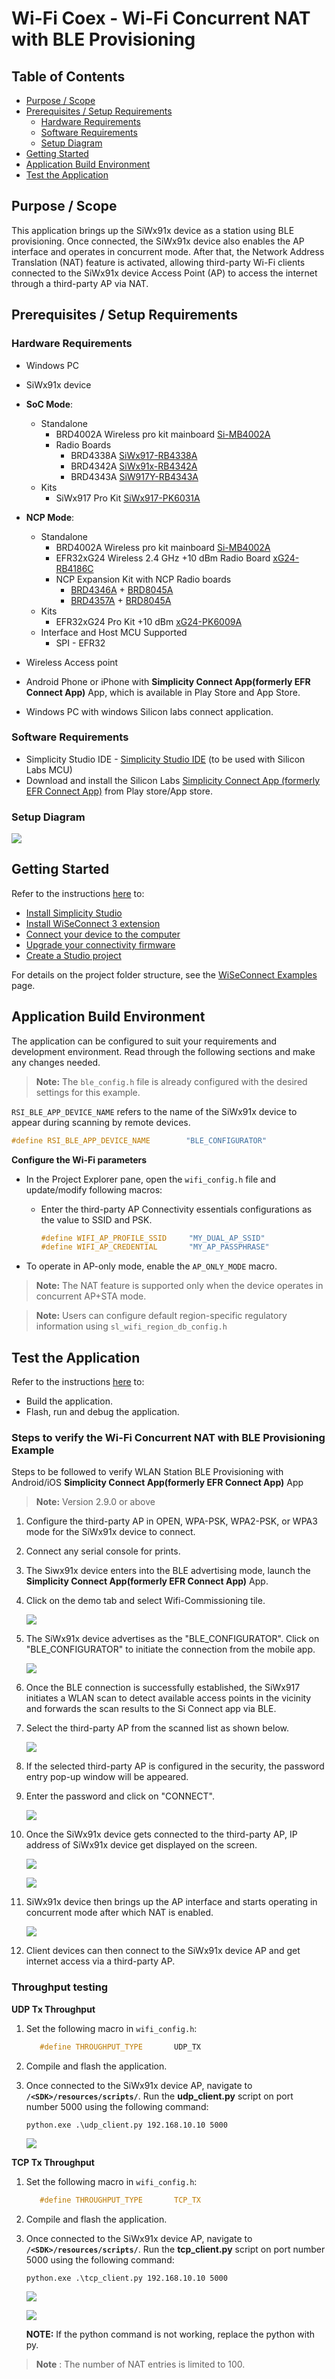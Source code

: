 # Wi-Fi Coex - Wi-Fi Concurrent NAT with BLE Provisioning

## Table of Contents

- [Purpose / Scope](#purpose--scope)
- [Prerequisites / Setup Requirements](#prerequisites--setup-requirements)
  - [Hardware Requirements](#hardware-requirements)
  - [Software Requirements](#software-requirements)
  - [Setup Diagram](#setup-diagram)
- [Getting Started](#getting-started)
- [Application Build Environment](#application-build-environment)
- [Test the Application](#test-the-application)

## Purpose / Scope

This application brings up the SiWx91x device as a station using BLE provisioning. Once connected, the SiWx91x device also enables the AP interface and operates in concurrent mode. After that, the Network Address Translation (NAT) feature is activated, allowing third-party Wi-Fi clients connected to the SiWx91x device Access Point (AP) to access the internet through a third-party AP via NAT.

## Prerequisites / Setup Requirements

### Hardware Requirements

- Windows PC
- SiWx91x device
- **SoC Mode**:
  - Standalone
    - BRD4002A Wireless pro kit mainboard [Si-MB4002A](https://www.silabs.com/development-tools/wireless/wireless-pro-kit-mainboard?tab=overview)
    - Radio Boards 
  	  - BRD4338A [SiWx917-RB4338A](https://www.silabs.com/development-tools/wireless/wi-fi/siwx917-rb4338a-wifi-6-bluetooth-le-soc-radio-board?tab=overview)
      - BRD4342A [SiWx91x-RB4342A](https://www.silabs.com/development-tools/wireless/wi-fi/siwx91x-rb4342a-wifi-6-bluetooth-le-soc-radio-board?tab=overview)
  	  - BRD4343A [SiW917Y-RB4343A](https://www.silabs.com/development-tools/wireless/wi-fi/siw917y-rb4343a-wi-fi-6-bluetooth-le-8mb-flash-radio-board-for-module?tab=overview)
  - Kits
  	- SiWx917 Pro Kit [SiWx917-PK6031A](https://www.silabs.com/development-tools/wireless/wi-fi/siwx917-pro-kit?tab=overview)
  	
- **NCP Mode**:
  - Standalone
    - BRD4002A Wireless pro kit mainboard [Si-MB4002A](https://www.silabs.com/development-tools/wireless/wireless-pro-kit-mainboard?tab=overview)
    - EFR32xG24 Wireless 2.4 GHz +10 dBm Radio Board [xG24-RB4186C](https://www.silabs.com/development-tools/wireless/xg24-rb4186c-efr32xg24-wireless-gecko-radio-board?tab=overview)
    - NCP Expansion Kit with NCP Radio boards
      - [BRD4346A](https://www.silabs.com/development-tools/wireless/wi-fi/siwx917-rb4346a-wifi-6-bluetooth-le-soc-4mb-flash-radio-board?tab=overview) + [BRD8045A](https://www.silabs.com/development-tools/wireless/wi-fi/expansion-adapter-board-for-co-processor-radio-boards?tab=overview)
      - [BRD4357A](https://www.silabs.com/development-tools/wireless/wi-fi/siw917y-rb4357a-wi-fi-6-bluetooth-le-4mb-flash-radio-board-for-rcp-and-ncp-modules?tab=overview) + [BRD8045A](https://www.silabs.com/development-tools/wireless/wi-fi/expansion-adapter-board-for-co-processor-radio-boards?tab=overview)
  - Kits
  	- EFR32xG24 Pro Kit +10 dBm [xG24-PK6009A](https://www.silabs.com/development-tools/wireless/efr32xg24-pro-kit-10-dbm?tab=overview)
   - Interface and Host MCU Supported
     - SPI - EFR32 

- Wireless Access point
- Android Phone or iPhone with **Simplicity Connect App(formerly EFR Connect App)** App, which is available in Play Store and App Store.
- Windows PC with windows Silicon labs connect application.

### Software Requirements

- Simplicity Studio IDE - [Simplicity Studio IDE](https://www.silabs.com/developer-tools/simplicity-studio) (to be used with Silicon Labs MCU)
- Download and install the Silicon Labs [Simplicity Connect App (formerly EFR Connect App)](https://www.silabs.com/developers/simplicity-connect-mobile-app ) from Play store/App store.


### Setup Diagram

  ![](resources/readme/setup.png)


## Getting Started

Refer to the instructions [here](https://docs.silabs.com/wiseconnect/latest/wiseconnect-getting-started/) to:

- [Install Simplicity Studio](https://docs.silabs.com/wiseconnect/latest/wiseconnect-developers-guide-developing-for-silabs-hosts/using-the-simplicity-studio-ide/#install-simplicity-studio)
- [Install WiSeConnect 3 extension](https://docs.silabs.com/wiseconnect/latest/wiseconnect-developers-guide-developing-for-silabs-hosts/using-the-simplicity-studio-ide/#install-the-wiseconnect-3-extension) 
- [Connect your device to the computer](https://docs.silabs.com/wiseconnect/latest/wiseconnect-developers-guide-developing-for-silabs-hosts/using-the-simplicity-studio-ide#connect-siwx91x-to-computer)
- [Upgrade your connectivity firmware](https://docs.silabs.com/wiseconnect/latest/wiseconnect-developers-guide-developing-for-silabs-hosts/using-the-simplicity-studio-ide#update-siwx91x-connectivity-firmware)
- [Create a Studio project](https://docs.silabs.com/wiseconnect/latest/wiseconnect-developers-guide-developing-for-silabs-hosts/using-the-simplicity-studio-ide#create-a-project)

For details on the project folder structure, see the [WiSeConnect Examples](https://docs.silabs.com/wiseconnect/latest/wiseconnect-examples/#example-folder-structure) page.

## Application Build Environment

The application can be configured to suit your requirements and development environment. Read through the following sections and make any changes needed.

> **Note:** The `ble_config.h` file is already configured with the desired settings for this example.

  `RSI_BLE_APP_DEVICE_NAME` refers to the name of the SiWx91x device to appear during scanning by remote devices.

  ```c
  #define RSI_BLE_APP_DEVICE_NAME        "BLE_CONFIGURATOR"
  ```

  **Configure the Wi-Fi parameters**

- In the Project Explorer pane, open the `wifi_config.h` file and update/modify following macros:

  - Enter the third-party AP Connectivity essentials configurations as the value to SSID and PSK.
      ```c
      #define WIFI_AP_PROFILE_SSID     "MY_DUAL_AP_SSID"
      #define WIFI_AP_CREDENTIAL       "MY_AP_PASSPHRASE"
      ```
- To operate in AP-only mode, enable the `AP_ONLY_MODE` macro.

> **Note:** The NAT feature is supported only when the device operates in concurrent AP+STA mode.

> **Note:** Users can configure default region-specific regulatory information using `sl_wifi_region_db_config.h`

## Test the Application

Refer to the instructions [here](https://docs.silabs.com/wiseconnect/latest/wiseconnect-getting-started/) to:

- Build the application.
- Flash, run and debug the application.


###  Steps to verify the Wi-Fi Concurrent NAT with BLE Provisioning Example

 Steps to be followed to verify WLAN Station BLE Provisioning with Android/iOS **Simplicity Connect App(formerly EFR Connect App)** App
 > **Note:** Version 2.9.0 or above

1. Configure the third-party AP in OPEN, WPA-PSK, WPA2-PSK, or WPA3 mode for the SiWx91x device to connect.

2. Connect any serial console for prints.

3. The Siwx91x device enters into the BLE advertising mode, launch the **Simplicity Connect App(formerly EFR Connect App)** App.

4. Click on the demo tab and select Wifi-Commissioning tile.

    ![](resources/readme/remote_screen1.png)

5. The SiWx91x device advertises as the "BLE_CONFIGURATOR". Click on "BLE_CONFIGURATOR" to initiate the connection from the mobile app.

    ![](resources/readme/remote_screen2.png)

6. Once the BLE connection is successfully established, the SiWx917 initiates a WLAN scan to detect available access points in the vicinity and forwards the scan results to the Si Connect app via BLE.

7. Select the third-party AP from the scanned list as shown below.

    ![](resources/readme/remote_screen3.png)

8. If the selected third-party AP is configured in the security, the password entry pop-up window will be appeared.

9. Enter the password and click on "CONNECT".

    ![](resources/readme/remote_screen4.png)

10. Once the SiWx91x device gets connected to the third-party AP, IP address of SiWx91x device get displayed on the screen.

    ![](resources/readme/serial_log1.png)

    ![](resources/readme/serial_log2.png)

11. SiWx91x device then brings up the AP interface and starts operating in concurrent mode after which NAT is enabled.

    ![](resources/readme/serial_log3.png)

12. Client devices can then connect to the SiWx91x device AP and get internet access via a third-party AP.

###  Throughput testing

**UDP Tx Throughput**

1. Set the following macro in `wifi_config.h`:
   ```c
      #define THROUGHPUT_TYPE       UDP_TX
   ```
2. Compile and flash the application.

3. Once connected to the SiWx91x device AP, navigate to **`/<SDK>/resources/scripts/`**. Run the **udp_client.py** script on port number 5000 using the following command:

   `python.exe .\udp_client.py 192.168.10.10 5000`

   ![](resources/readme/UDP_tx_console.png)


**TCP Tx Throughput**

1. Set the following macro in `wifi_config.h`:
   ```c
      #define THROUGHPUT_TYPE       TCP_TX
   ```
2. Compile and flash the application.

3. Once connected to the SiWx91x device AP, navigate to **`/<SDK>/resources/scripts/`**. Run the **tcp_client.py** script on port number 5000 using the following command:

   `python.exe .\tcp_client.py 192.168.10.10 5000`

   ![](resources/readme/TCP_tx_console_1.png)

   ![](resources/readme/TCP_tx_console_2.png)

   **NOTE:** If the python command is not working, replace the python with py.


> **Note** : The number of NAT entries is limited to 100.
